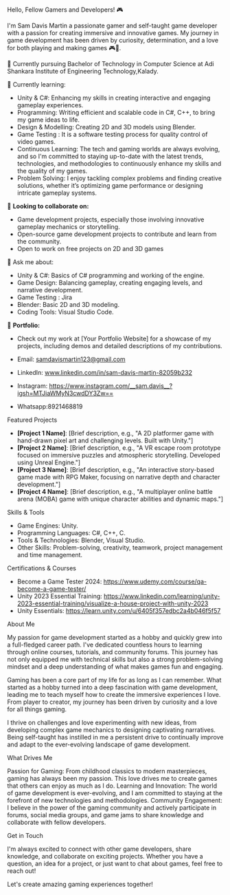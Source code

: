  Hello, Fellow Gamers and Developers! 🎮

I'm Sam Davis Martin a passionate gamer and self-taught game developer with a passion for creating immersive and innovative games. My journey in game development has been driven by curiosity, determination, and a love for both playing and making games 🎮👾.

🔭 Currently pursuing Bachelor of Technology in Computer Science at Adi Shankara Institute of Engineering Technology,Kalady.

🌱 Currently learning:
- Unity & C#: Enhancing my skills in creating interactive and engaging gameplay experiences.
- Programming: Writing efficient and scalable code in C#, C++, to bring my game ideas to life.
- Design & Modelling: Creating 2D and 3D models using Blender.
- Game Testing : It is a software testing process for quality control of video games.
- Continuous Learning: The tech and gaming worlds are always evolving, and so I'm committed to staying up-to-date with the latest trends, technologies, and methodologies to continuously enhance my skills and the quality of my games.
- Problem Solving: I enjoy tackling complex problems and finding creative solutions, whether it’s optimizing game performance or designing intricate gameplay systems.
  
👯 **Looking to collaborate on:** 
- Game development projects, especially those involving innovative gameplay mechanics or storytelling.
- Open-source game development projects to contribute and learn from the community.
- Open to work on free projects on 2D and 3D games

💬 Ask me about:
- Unity & C#: Basics of C# programming and working of the engine.
- Game Design: Balancing gameplay, creating engaging levels, and narrative development.
- Game Testing : Jira 
- Blender: Basic 2D and 3D modeling.
- Coding Tools: Visual Studio Code.

🎨 **Portfolio:** 
- Check out my work at [Your Portfolio Website] for a showcase of my projects, including demos and detailed descriptions of my contributions.

- Email: samdavismartin123@gmail.com
- LinkedIn: www.linkedin.com/in/sam-davis-martin-82059b232
- Instagram: https://www.instagram.com/__sam.davis__?igsh=MTJiaWMyN3cwdDY3Zw==
- Whatsapp:8921468819

Featured Projects
- **[Project 1 Name]**: [Brief description, e.g., "A 2D platformer game with hand-drawn pixel art and challenging levels. Built with Unity."]
- **[Project 2 Name]**: [Brief description, e.g., "A VR escape room prototype focused on immersive puzzles and atmospheric storytelling. Developed using Unreal Engine."]
- **[Project 3 Name]**: [Brief description, e.g., "An interactive story-based game made with RPG Maker, focusing on narrative depth and character development."]
- **[Project 4 Name]**: [Brief description, e.g., "A multiplayer online battle arena (MOBA) game with unique character abilities and dynamic maps."]

 Skills & Tools
 - Game Engines: Unity.
 - Programming Languages: C#, C++, C.
 - Tools & Technologies: Blender, Visual Studio.
 - Other Skills: Problem-solving, creativity, teamwork, project management and time management.

 Certifications & Courses
- Become a Game Tester 2024: https://www.udemy.com/course/qa-become-a-game-tester/
- Unity 2023 Essential Training: https://www.linkedin.com/learning/unity-2023-essential-training/visualize-a-house-project-with-unity-2023
- Unity Essentials: https://learn.unity.com/u/6405f357edbc2a4b046f5f57

About Me
 
My passion for game development started as a hobby and quickly grew into a full-fledged career path. I've dedicated countless hours to learning through online courses, tutorials, and community forums. This journey has not only equipped me with technical skills but also a strong problem-solving mindset and a deep understanding of what makes games fun and engaging.

Gaming has been a core part of my life for as long as I can remember. What started as a hobby turned into a deep fascination with game development, leading me to teach myself how to create the immersive experiences I love. From player to creator, my journey has been driven by curiosity and a love for all things gaming.

I thrive on challenges and love experimenting with new ideas, from developing complex game mechanics to designing captivating narratives. Being self-taught has instilled in me a persistent drive to continually improve and adapt to the ever-evolving landscape of game development.


What Drives Me

Passion for Gaming: From childhood classics to modern masterpieces, gaming has always been my passion. This love drives me to create games that others can enjoy as much as I do.
Learning and Innovation: The world of game development is ever-evolving, and I am committed to staying at the forefront of new technologies and methodologies.
Community Engagement: I believe in the power of the gaming community and actively participate in forums, social media groups, and game jams to share knowledge and collaborate with fellow developers.

 Get in Touch
 
  I'm always excited to connect with other game developers, share knowledge, and collaborate on exciting projects. Whether you have a question, an idea for a project, or just want to chat about games, feel free to reach out!

 Let's create amazing gaming experiences together!
